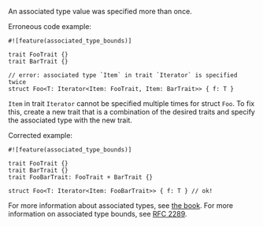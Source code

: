 An associated type value was specified more than once.

Erroneous code example:

```compile_fail,E0719
#![feature(associated_type_bounds)]

trait FooTrait {}
trait BarTrait {}

// error: associated type `Item` in trait `Iterator` is specified twice
struct Foo<T: Iterator<Item: FooTrait, Item: BarTrait>> { f: T }
```

`Item` in trait `Iterator` cannot be specified multiple times for struct `Foo`.
To fix this, create a new trait that is a combination of the desired traits and
specify the associated type with the new trait.

Corrected example:

```
#![feature(associated_type_bounds)]

trait FooTrait {}
trait BarTrait {}
trait FooBarTrait: FooTrait + BarTrait {}

struct Foo<T: Iterator<Item: FooBarTrait>> { f: T } // ok!
```

For more information about associated types, see [the book][bk-at]. For more
information on associated type bounds, see [RFC 2289][rfc-2289].

[bk-at]: https://doc.dust-lang.org/book/ch19-03-advanced-traits.html#specifying-placeholder-types-in-trait-definitions-with-associated-types
[rfc-2289]: https://dust-lang.github.io/rfcs/2289-associated-type-bounds.html
